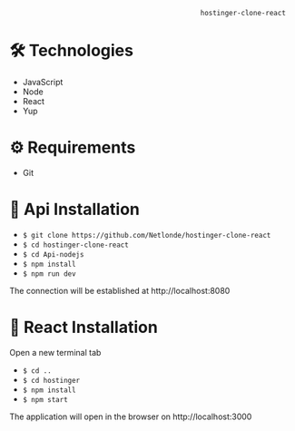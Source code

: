                                                    hostinger-clone-react

# :hammer_and_wrench: Technologies
<ul>
  <li>JavaScript</li>
  <li>Node</li>
  <li>React</li>
  <li>Yup</li>
</ul>

# :gear: Requirements

<ul>
  <li>Git</li>
</ul>

# :rocket: Api Installation
<ul>
  <li><code>$ git clone https://github.com/Netlonde/hostinger-clone-react</code></li> 
  <li><code>$ cd hostinger-clone-react</code></li>
  <li><code>$ cd Api-nodejs</code></li>
  <li><code>$ npm install</code></li>
  <li><code>$ npm run dev</code></li>
</ul>

The connection will be established at http://localhost:8080


# :rocket: React Installation

<p>Open a new terminal tab</p>

<ul>
  <li><code>$ cd ..</code></li>
  <li><code>$ cd hostinger</code></li>
  <li><code>$ npm install</code></li>
  <li><code>$ npm start</code></li>
</ul>

The application will open in the browser on http://localhost:3000
